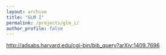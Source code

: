 ```yaml
---
layout: archive
title: "GLM I"
permalink: /projects/glm_i/
author_profile: false
---
```


http://adsabs.harvard.edu/cgi-bin/bib_query?arXiv:1409.7696
